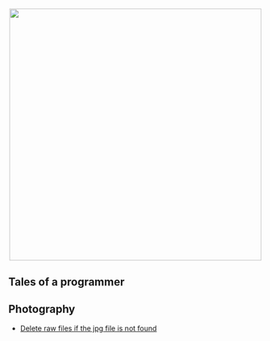 <h1 align="center">
  <img src="https://i.imgur.com/A9F6O6X.png" width="500">
</h1>

<h2>Tales of a programmer</h2>

<h2>Photography</h2>
<ul>
  <li><a href="https://github.com/memoriasIT/Everyday-Snippets/blob/master/RAW_DESTROYER.py">Delete raw files if the jpg file is not found</a></li>
</ul>


